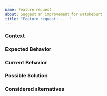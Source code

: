 ```yaml
---
name: Feature request
about: Suggest an improvement for watskeburt
title: "Feature request: ... "
---
```


<!--- Provide a general summary of the issue in the Title above -->

### Context

<!--- How does this issue affected you? What are you trying to accomplish? -->
<!--- Providing context helps us better understand the issue - which makes for better solutions  -->

### Expected Behavior

<!--- Tell us how you think it should work -->

### Current Behavior

<!--- Explain the difference from current behavior (if any) -->

### Possible Solution

<!--- Not mandatory: if you have an idea about how to implement, jot it down here. -->

### Considered alternatives

<!--- How has this issue affected you? What are you trying to accomplish? -->
<!--- Providing context helps us come up with a solution that is most useful in the real world -->
